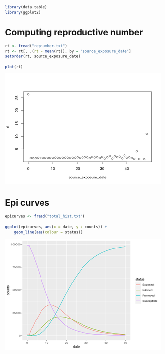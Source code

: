 
``` r
library(data.table)
library(ggplot2)
```

# Computing reproductive number

``` r
rt <- fread("repnumber.txt")
rt <- rt[, .(rt = mean(rt)), by = "source_exposure_date"]
setorder(rt, source_exposure_date)

plot(rt)
```

![](README_files/figure-gfm/repnum-1.png)<!-- -->

# Epi curves

``` r
epicurves <- fread("total_hist.txt")

ggplot(epicurves, aes(x = date, y = counts)) +
    geom_line(aes(colour = status))
```

![](README_files/figure-gfm/unnamed-chunk-1-1.png)<!-- -->
